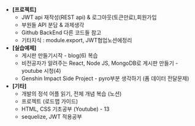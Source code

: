 - **[프로젝트]**
    - JWT api 재작성(REST api) & 로그아웃(토큰만료),회원가입
    - 부원들 API 분담 & 과제생각
    - Github BackEnd 다른 코드들 참고
    - 기타지식 : module.export, JWT협업노션에정리
- **[실습예제]**
    - 게시판 만들기시작 - blog(6) 복습
    - 비전공자가 알려주는 React, Node JS, MongoDB로 게시판 만들기 - youtube 시청(4)
    - Genshin Impact Side Project - pyro부분 생각하기 (폼 데이터 전달문제)
- **[기타]**
    - 개발의 정석 어플 읽기, 전체 개념 복습 (노션)
    - 프로젝트 (로드맵 가이드)
    - HTML, CSS 기초공부 (Youtube) - 13
    - sequelize, JWT 적용공부